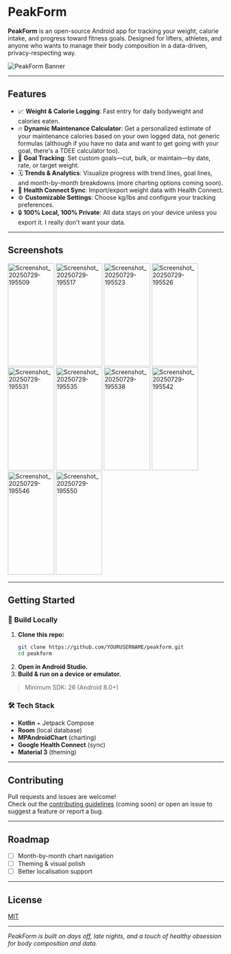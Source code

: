 # PeakForm

**PeakForm** is an open-source Android app for tracking your weight, calorie intake, and progress toward fitness goals. Designed for lifters, athletes, and anyone who wants to manage their body composition in a data-driven, privacy-respecting way.

![PeakForm Banner](docs/banner.png) 

---

## Features

- 📈 **Weight & Calorie Logging**: Fast entry for daily bodyweight and calories eaten.
- 🔥 **Dynamic Maintenance Calculator**: Get a personalized estimate of your maintenance calories based on your own logged data, not generic formulas (although if you have no data and want to get going with your goal, there's a TDEE calculator too).
- 🎯 **Goal Tracking**: Set custom goals—cut, bulk, or maintain—by date, rate, or target weight.
- 🗓️ **Trends & Analytics**: Visualize progress with trend lines, goal lines, and month-by-month breakdowns (more charting options coming soon).
- 🔁 **Health Connect Sync**: Import/export weight data with Health Connect.
- ⚙️ **Customizable Settings**: Choose kg/lbs and configure your tracking preferences.
- 🔒 **100% Local, 100% Private**: All data stays on your device unless you export it. I really don't want your data.

---

## Screenshots

<p float="left">
<img width="108" height="240" alt="Screenshot_20250729-195509" src="https://github.com/user-attachments/assets/35951d1b-7d66-4362-bb12-b9e8e9368dec" />
<img width="108" height="240" alt="Screenshot_20250729-195517" src="https://github.com/user-attachments/assets/7541757f-7a10-4c2e-b629-469bb089741a" />
<img width="108" height="240" alt="Screenshot_20250729-195523" src="https://github.com/user-attachments/assets/f330bdcc-63f7-4f17-b3d0-85be7e73153e" />
<img width="108" height="240" alt="Screenshot_20250729-195526" src="https://github.com/user-attachments/assets/786e7bdc-caf3-415e-af56-c16552715212" />

    
<img width="108" height="240" alt="Screenshot_20250729-195531" src="https://github.com/user-attachments/assets/fd24289e-80b1-4dd4-b0b9-bd8eefb6660c" />
<img width="108" height="240" alt="Screenshot_20250729-195535" src="https://github.com/user-attachments/assets/858f5a30-de0e-476e-889f-3d66c9c0d98f" />
<img width="108" height="240" alt="Screenshot_20250729-195538" src="https://github.com/user-attachments/assets/38b3d6e2-f62d-4475-adb4-4d673b622337" />
<img width="108" height="240" alt="Screenshot_20250729-195542" src="https://github.com/user-attachments/assets/b840e703-33e4-4e5d-bff6-c552c839069a" />


<img width="108" height="240" alt="Screenshot_20250729-195546" src="https://github.com/user-attachments/assets/7b15144b-fcb5-4afc-b446-e83dc874e5a7" />
<img width="108" height="240" alt="Screenshot_20250729-195550" src="https://github.com/user-attachments/assets/0fe59ad9-b868-44eb-98e7-9cc30e031362" />
</p>

---

## Getting Started

### 📱 **Build Locally**

1. **Clone this repo:**
    ```bash
    git clone https://github.com/YOURUSERNAME/peakform.git
    cd peakform
    ```
2. **Open in Android Studio.**
3. **Build & run on a device or emulator.**

> Minimum SDK: 26 (Android 8.0+)

### 🛠 **Tech Stack**

- **Kotlin** + Jetpack Compose
- **Room** (local database)
- **MPAndroidChart** (charting)
- **Google Health Connect** (sync)
- **Material 3** (theming)

---

## Contributing

Pull requests and issues are welcome!  
Check out the [contributing guidelines](CONTRIBUTING.md) (coming soon) or open an issue to suggest a feature or report a bug.

---

## Roadmap

- [ ] Month-by-month chart navigation
- [ ] Theming & visual polish
- [ ] Better localisation support

---

## License

[MIT](LICENSE)

---

*PeakForm is built on days off, late nights, and a touch of healthy obsession for body composition and data.*
